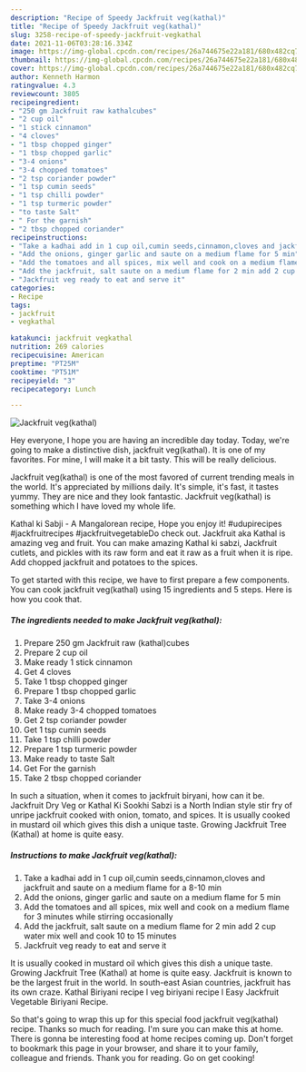 ```yaml
---
description: "Recipe of Speedy Jackfruit veg(kathal)"
title: "Recipe of Speedy Jackfruit veg(kathal)"
slug: 3258-recipe-of-speedy-jackfruit-vegkathal
date: 2021-11-06T03:28:16.334Z
image: https://img-global.cpcdn.com/recipes/26a744675e22a181/680x482cq70/jackfruit-vegkathal-recipe-main-photo.jpg
thumbnail: https://img-global.cpcdn.com/recipes/26a744675e22a181/680x482cq70/jackfruit-vegkathal-recipe-main-photo.jpg
cover: https://img-global.cpcdn.com/recipes/26a744675e22a181/680x482cq70/jackfruit-vegkathal-recipe-main-photo.jpg
author: Kenneth Harmon
ratingvalue: 4.3
reviewcount: 3805
recipeingredient:
- "250 gm Jackfruit raw kathalcubes"
- "2 cup oil"
- "1 stick cinnamon"
- "4 cloves"
- "1 tbsp chopped ginger"
- "1 tbsp chopped garlic"
- "3-4 onions"
- "3-4 chopped tomatoes"
- "2 tsp coriander powder"
- "1 tsp cumin seeds"
- "1 tsp chilli powder"
- "1 tsp turmeric powder"
- "to taste Salt"
- " For the garnish"
- "2 tbsp chopped coriander"
recipeinstructions:
- "Take a kadhai add in 1 cup oil,cumin seeds,cinnamon,cloves and jackfruit and saute on a medium flame for a 8-10 min"
- "Add the onions, ginger garlic and saute on a medium flame for 5 min"
- "Add the tomatoes and all spices, mix well and cook on a medium flame for 3 minutes while stirring occasionally"
- "Add the jackfruit, salt saute on a medium flame for 2 min add 2 cup water mix well and cook 10 to 15 minutes"
- "Jackfruit veg ready to eat and serve it"
categories:
- Recipe
tags:
- jackfruit
- vegkathal

katakunci: jackfruit vegkathal 
nutrition: 269 calories
recipecuisine: American
preptime: "PT25M"
cooktime: "PT51M"
recipeyield: "3"
recipecategory: Lunch

---
```



![Jackfruit veg(kathal)](https://img-global.cpcdn.com/recipes/26a744675e22a181/680x482cq70/jackfruit-vegkathal-recipe-main-photo.jpg)

Hey everyone, I hope you are having an incredible day today. Today, we're going to make a distinctive dish, jackfruit veg(kathal). It is one of my favorites. For mine, I will make it a bit tasty. This will be really delicious.

Jackfruit veg(kathal) is one of the most favored of current trending meals in the world. It's appreciated by millions daily. It's simple, it's fast, it tastes yummy. They are nice and they look fantastic. Jackfruit veg(kathal) is something which I have loved my whole life.

Kathal ki Sabji - A Mangalorean recipe, Hope you enjoy it! #udupirecipes #jackfruitrecipes #jackfruitvegetableDo check out. Jackfruit aka Kathal is amazing veg and fruit. You can make amazing Kathal ki sabzi, Jackfruit cutlets, and pickles with its raw form and eat it raw as a fruit when it is ripe. Add chopped jackfruit and potatoes to the spices.


To get started with this recipe, we have to first prepare a few components. You can cook jackfruit veg(kathal) using 15 ingredients and 5 steps. Here is how you cook that.

<!--inarticleads1-->

##### The ingredients needed to make Jackfruit veg(kathal):

1. Prepare 250 gm Jackfruit raw (kathal)cubes
1. Prepare 2 cup oil
1. Make ready 1 stick cinnamon
1. Get 4 cloves
1. Take 1 tbsp chopped ginger
1. Prepare 1 tbsp chopped garlic
1. Take 3-4 onions
1. Make ready 3-4 chopped tomatoes
1. Get 2 tsp coriander powder
1. Get 1 tsp cumin seeds
1. Take 1 tsp chilli powder
1. Prepare 1 tsp turmeric powder
1. Make ready to taste Salt
1. Get  For the garnish
1. Take 2 tbsp chopped coriander


In such a situation, when it comes to jackfruit biryani, how can it be. Jackfruit Dry Veg or Kathal Ki Sookhi Sabzi is a North Indian style stir fry of unripe jackfruit cooked with onion, tomato, and spices. It is usually cooked in mustard oil which gives this dish a unique taste. Growing Jackfruit Tree (Kathal) at home is quite easy. 

<!--inarticleads2-->

##### Instructions to make Jackfruit veg(kathal):

1. Take a kadhai add in 1 cup oil,cumin seeds,cinnamon,cloves and jackfruit and saute on a medium flame for a 8-10 min
1. Add the onions, ginger garlic and saute on a medium flame for 5 min
1. Add the tomatoes and all spices, mix well and cook on a medium flame for 3 minutes while stirring occasionally
1. Add the jackfruit, salt saute on a medium flame for 2 min add 2 cup water mix well and cook 10 to 15 minutes
1. Jackfruit veg ready to eat and serve it


It is usually cooked in mustard oil which gives this dish a unique taste. Growing Jackfruit Tree (Kathal) at home is quite easy. Jackfruit is known to be the largest fruit in the world. In south-east Asian countries, jackfruit has its own craze. Kathal Biriyani recipe l veg biriyani recipe l Easy Jackfruit Vegetable Biriyani Recipe. 

So that's going to wrap this up for this special food jackfruit veg(kathal) recipe. Thanks so much for reading. I'm sure you can make this at home. There is gonna be interesting food at home recipes coming up. Don't forget to bookmark this page in your browser, and share it to your family, colleague and friends. Thank you for reading. Go on get cooking!
